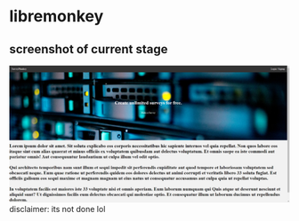 # libremonkey
## screenshot of current stage
![](/images/currentstage.png)
disclaimer: its not done lol
